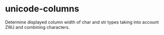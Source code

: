 # unicode-columns
Determine displayed column width of char and str types taking into account ZWJ and combining characters.
